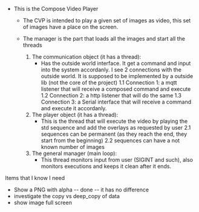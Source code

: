 * This is the Compose Video Player

    - The CVP is intended to play a given set of images as video, this set of images have a place on the screen.


    - The manager is the part that loads all the images and start all the threads
        1. The communication object (it has a thread):
            + Has the outside world interface. It get a command and input into the system accordanly. I see 2 connections with the outside world. It is supposed to be implemented by a outside lib (not the core of the project)
                1.1 Connection 1: a mqtt listener that will receive a composed command and execute
                1.2 Connection 2: a http listener that will do the same
                1.3 Connection 3: a Serial interface that will receive a command and execute it accordanly.
        2. The player object (it has a thread):
            + This is the thread that will execute the video by playing the std sequence and add the overlays as requested by user
                2.1 sequences can be permanent (as they reach the end, they start from the beginning)
                2.2 sequences can have a not known number of images
        3. The general manager (main loop):
            + This thread monitors input from user (SIGINT and such), also monitors executions and keeps it clean after it ends.

Items that I know I need

* Show a PNG with alpha -- done -- it has no difference
* investigate the copy vs deep_copy of data
* show image full screen
